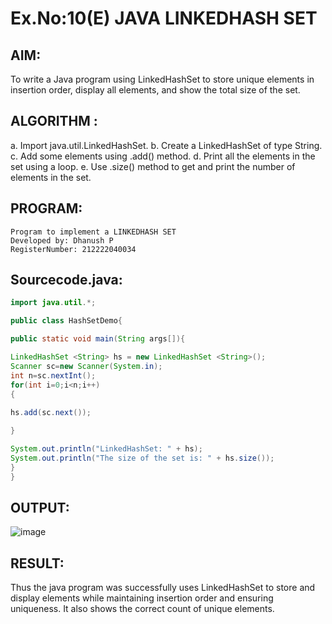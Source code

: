 
# Ex.No:10(E)  JAVA LINKEDHASH SET

## AIM:
To write a Java program using LinkedHashSet to store unique elements in insertion order, display all elements, and show the total size of the set.
## ALGORITHM :
a.	Import java.util.LinkedHashSet.
b.	Create a LinkedHashSet of type String.
c.	Add some elements using .add() method.
d.	Print all the elements in the set using a loop.
e.	Use .size() method to get and print the number of elements in the set.

## PROGRAM:
 ```
Program to implement a LINKEDHASH SET
Developed by: Dhanush P
RegisterNumber: 212222040034
```

## Sourcecode.java:
```java
import java.util.*;

public class HashSetDemo{

public static void main(String args[]){

LinkedHashSet <String> hs = new LinkedHashSet <String>();
Scanner sc=new Scanner(System.in);
int n=sc.nextInt();
for(int i=0;i<n;i++)
{
    
hs.add(sc.next());

}

System.out.println("LinkedHashSet: " + hs);  
System.out.println("The size of the set is: " + hs.size());  
}
}
```

## OUTPUT:

![image](https://github.com/user-attachments/assets/e4283f06-131b-4a08-a94d-ee83c9c65613)


## RESULT:

Thus the java program was successfully uses LinkedHashSet to store and display elements while maintaining insertion order and ensuring uniqueness. It also shows the correct count of unique elements. 

